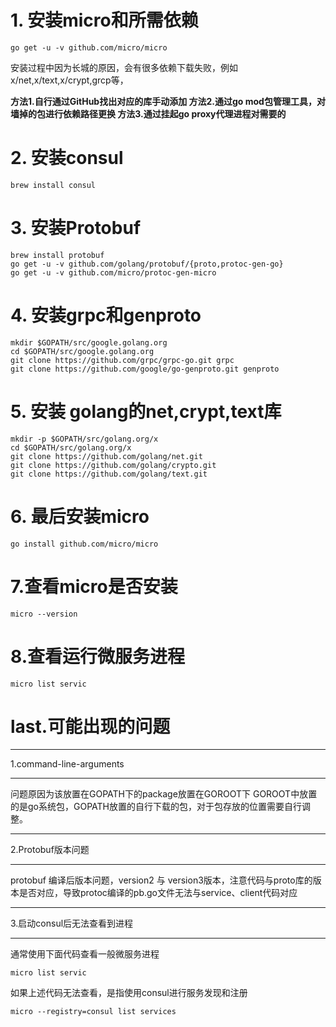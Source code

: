 # 1. 安装micro和所需依赖
```
go get -u -v github.com/micro/micro
```
安装过程中因为长城的原因，会有很多依赖下载失败，例如x/net,x/text,x/crypt,grcp等，

**方法1.自行通过GitHub找出对应的库手动添加
方法2.通过go mod包管理工具，对墙掉的包进行依赖路径更换
方法3.通过挂起go proxy代理进程对需要的**
# 2. 安装consul
```
brew install consul
```
# 3. 安装Protobuf
```
brew install protobuf
go get -u -v github.com/golang/protobuf/{proto,protoc-gen-go}
go get -u -v github.com/micro/protoc-gen-micro
```
# 4. 安装grpc和genproto
```
mkdir $GOPATH/src/google.golang.org
cd $GOPATH/src/google.golang.org
git clone https://github.com/grpc/grpc-go.git grpc
git clone https://github.com/google/go-genproto.git genproto
```
# 5. 安装 golang的net,crypt,text库
```
mkdir -p $GOPATH/src/golang.org/x
cd $GOPATH/src/golang.org/x
git clone https://github.com/golang/net.git
git clone https://github.com/golang/crypto.git
git clone https://github.com/golang/text.git
```
# 6. 最后安装micro
```
go install github.com/micro/micro
```
# 7.查看micro是否安装
```
micro --version
```
# 8.查看运行微服务进程
```
micro list servic
```
# last.可能出现的问题
***
1.command-line-arguments
***
问题原因为该放置在GOPATH下的package放置在GOROOT下
GOROOT中放置的是go系统包，GOPATH放置的自行下载的包，对于包存放的位置需要自行调整。

***
2.Protobuf版本问题
***
protobuf 编译后版本问题，version2 与 version3版本，注意代码与proto库的版本是否对应，导致protoc编译的pb.go文件无法与service、client代码对应

***
3.启动consul后无法查看到进程
***
通常使用下面代码查看一般微服务进程
```
micro list servic
```
如果上述代码无法查看，是指使用consul进行服务发现和注册
```
micro --registry=consul list services
```
